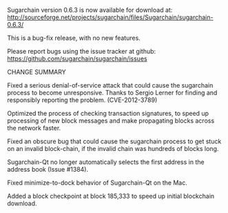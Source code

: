 Sugarchain version 0.6.3 is now available for download at:
  http://sourceforge.net/projects/sugarchain/files/Sugarchain/sugarchain-0.6.3/

This is a bug-fix release, with no new features.

Please report bugs using the issue tracker at github:
  https://github.com/sugarchain/sugarchain/issues

CHANGE SUMMARY

Fixed a serious denial-of-service attack that could cause the
sugarchain process to become unresponsive. Thanks to Sergio Lerner
for finding and responsibly reporting the problem. (CVE-2012-3789)

Optimized the process of checking transaction signatures, to
speed up processing of new block messages and make propagating
blocks across the network faster.

Fixed an obscure bug that could cause the sugarchain process to get
stuck on an invalid block-chain, if the invalid chain was
hundreds of blocks long.

Sugarchain-Qt no longer automatically selects the first address
in the address book (Issue #1384).

Fixed minimize-to-dock behavior of Sugarchain-Qt on the Mac.

Added a block checkpoint at block 185,333 to speed up initial
blockchain download.

